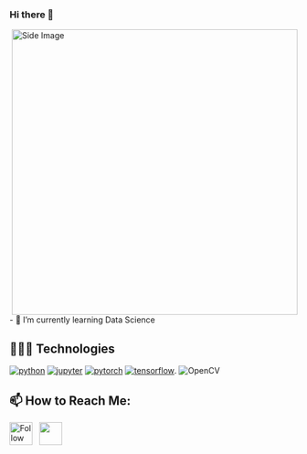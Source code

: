 ### Hi there 👋

<!--
**SAHEED5406/SAHEED5406** is a ✨ _special_ ✨ repository because its `README.md` (this file) appears on your GitHub profile.

Here are some ideas to get you started:


- 🔭 I’m currently working on ...
-->
<img src="https://user-images.githubusercontent.com/74038190/212749447-bfb7e725-6987-49d9-ae85-2015e3e7cc41.gif" alt="Side Image" align="right" width="500">
<br><br>
- 🌱 I’m currently learning Data Science



## 👨🏻‍💻 Technologies
[![python](https://img.shields.io/badge/Python--3776AB.svg?style=flat&logo=python&logoColor=white)](https://www.python.org)
[![jupyter](https://img.shields.io/badge/Jupyter-Lab-F37626.svg?style=flat&logo=Jupyter)](https://jupyterlab.readthedocs.io/en/stable)
[![pytorch](https://img.shields.io/badge/PyTorch--EE4C2C.svg?style=flat&logo=pytorch)](https://pytorch.org)
[![tensorflow](https://img.shields.io/badge/TensorFlow--FF6F00.svg?style=flat&logo=tensorflow)](https://www.tensorflow.org).
![OpenCV](https://img.shields.io/badge/opencv--%23white.svg?style=flat&logo=opencv&logoColor=white)




## 📫 How to Reach Me:
[<img height="40" src="https://img.icons8.com/color/48/000000/linkedin.png" height="40em" align="center" alt="Follow Saheed on LinkedIn" title="Follow Saheed on LinkedIn"/>](https://www.linkedin.com/in/saheed-syyed-886414122/) &nbsp; <a href="mailto:syyed.saheed03@gmail.com"> <img height="40" src="https://img.icons8.com/fluent/48/000000/gmail.png" align="center" />
  

